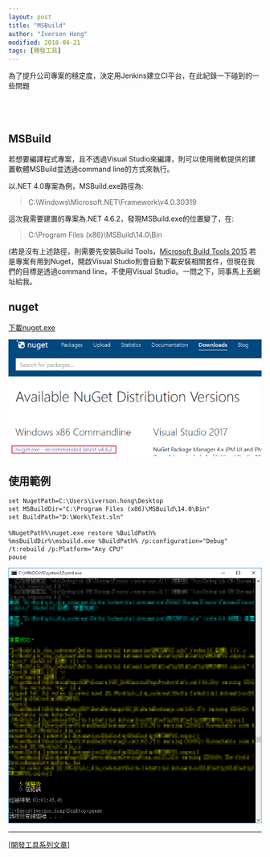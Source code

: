 ```yaml
---
layout: post
title: "MSBuild"
author: "Iverson Hong"
modified: 2018-04-21
tags: [開發工具]
---
```

為了提升公司專案的穩定度，決定用Jenkins建立CI平台，在此紀錄一下碰到的一些問題
　　　　　　　　　　　　　　　　　　　　　　　　　　　　　　　　　　　　　　　

　　　　　　　　　　　　　　　　　　　　　　　　　　　　　　　　　　　　　　　　　　　　　　　　　　　　　　　　　　　　　　　　　　　　　　　　　　　　　
　　　　　　　　　　　　　　　　　　　　　　　　　　　　　　　　　　　　　　　
　　　　　　　　　　　　　　　　　　　　　　　　　　　　　　　　　　　　　　　
## MSBuild ##

若想要編譯程式專案，且不透過Visual Studio來編譯，則可以使用微軟提供的建置軟體MSBuild並透過command line的方式來執行。

以.NET 4.0專案為例，MSBuild.exe路徑為:
> C:\Windows\Microsoft.NET\Framework\v4.0.30319

這次我需要建置的專案為.NET 4.6.2，發現MSBuild.exe的位置變了，在:
> C:\Program Files (x86)\MSBuild\14.0\Bin

(若是沒有上述路徑，則需要先安裝Build Tools，[Microsoft Build Tools 2015](https://www.microsoft.com/en-us/download/confirmation.aspx?id=48159)
若是專案有用到Nuget，開啟Visual Studio則會自動下載安裝相關套件，但現在我們的目標是透過command line，不使用Visual Studio。一問之下，同事馬上丟網址給我。

## nuget ##

[下載nuget.exe](http://www.nuget.org/downloads)

![](..\images\postImage\MSBuild\001.png)

## 使用範例 ##

    set NugetPath=C:\Users\iverson.hong\Desktop
    set MSBuildDir="C:\Program Files (x86)\MSBuild\14.0\Bin"
    set BuildPath="D:\Work\Test.sln"
    
    %NugetPath%\nuget.exe restore %BuildPath%
    %msBuildDir%\msbuild.exe %BuildPath% /p:configuration="Debug" /t:rebuild /p:Platform="Any CPU"
    pause

![](..\images\postImage\MSBuild\002.png)

----------

[[開發工具系列文章]](http://yu-qiao-hong.github.io/tags/#開發工具)